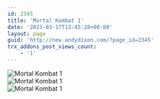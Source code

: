 ```yaml
---
id: 2345
title: 'Mortal Kombat 1'
date: '2023-03-17T13:45:28+00:00'
layout: page
guid: 'http://new.andydixon.com/?page_id=2345'
trx_addons_post_views_count:
    - '1'
---
```


![Mortal Kombat 1](https://i0.wp.com/assets.g8x2.ldn.idrivee2-23.com/posters/Mortal%20Kombat%201%2001.jpg?w=1200&ssl=1 "Mortal Kombat 1")  
![Mortal Kombat 1](https://i0.wp.com/assets.g8x2.ldn.idrivee2-23.com/posters/Mortal%20Kombat%201%2002.jpg?w=1200&ssl=1 "Mortal Kombat 1")  
![Mortal Kombat 1](https://i0.wp.com/assets.g8x2.ldn.idrivee2-23.com/posters/Mortal%20Kombat%201%2003.jpg?w=1200&ssl=1 "Mortal Kombat 1")